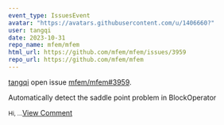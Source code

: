 ```yaml
---
event_type: IssuesEvent
avatar: "https://avatars.githubusercontent.com/u/1406660?"
user: tangqi
date: 2023-10-31
repo_name: mfem/mfem
html_url: https://github.com/mfem/mfem/issues/3959
repo_url: https://github.com/mfem/mfem
---
```


<a href='https://github.com/tangqi' target='_blank'>tangqi</a> open issue <a href='https://github.com/mfem/mfem/issues/3959' target='_blank'>mfem/mfem#3959</a>.

<p>Automatically detect the saddle point problem in BlockOperator</p><small>Hi,...</small><a href='https://github.com/mfem/mfem/issues/3959' target='_blank'>View Comment</a>